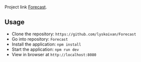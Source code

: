 Project link [Forecast](https://lysko-forecast.netlify.app/).

## Usage

- Clone the repository: `https://github.com/lyskoivan/Forecast`
- Go into repository: `Forecast`
- Install the application: `npm install`
- Start the application: `npm run dev`
- View in browser at `http://localhost:8080`
